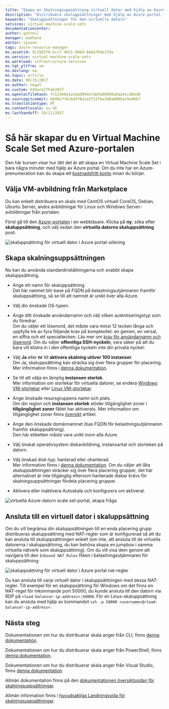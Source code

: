 ```yaml
---
title: "Skapa en Skalningsuppsättning virtuell dator med hjälp av Azure portal | Microsoft Docs"
description: "Distribuera skaluppsättningar med hjälp av Azure portal."
keywords: "Skaluppsättningar för den virtuella datorn"
services: virtual-machine-scale-sets
documentationcenter: 
author: gatneil
manager: madhana
editor: tysonn
tags: azure-resource-manager
ms.assetid: 9c1583f0-bcc7-4b51-9d64-84da76de1fda
ms.service: virtual-machine-scale-sets
ms.workload: infrastructure-services
ms.tgt_pltfrm: vm
ms.devlang: na
ms.topic: article
ms.date: 09/15/2017
ms.author: negat
ms.custom: H1Hack27Feb2017
ms.openlocfilehash: fc52368a1a14ad094e7ab9180b90a9aa4ccdb6d8
ms.sourcegitcommit: 6699c77dcbd5f8a1a2f21fba3d0a0005ac9ed6b7
ms.translationtype: MT
ms.contentlocale: sv-SE
ms.lasthandoff: 10/11/2017
---
```

# <a name="how-to-create-a-virtual-machine-scale-set-with-the-azure-portal"></a>Så här skapar du en Virtual Machine Scale Set med Azure-portalen
Den här kursen visar hur lätt det är att skapa en Virtual Machine Scale Set i bara några minuter med hjälp av Azure portal. Om du inte har en Azure-prenumeration kan du skapa ett [kostnadsfritt konto](https://azure.microsoft.com/free/) innan du börjar.

## <a name="choose-the-vm-image-from-the-marketplace"></a>Välja VM-avbildning från Marketplace
Du kan enkelt distribuera en skala med CentOS virtuell CoreOS, Debian, Ubuntu Server, andra avbildningar för Linux och Windows Server-avbildningar från portalen.

Först gå till den [Azure-portalen](https://portal.azure.com) i en webbläsare. Klicka på **ny**, söka efter **skaluppsättning**, och välj sedan den **virtuella datorns skaluppsättning** post:

![skaluppsättning för virtuell dator i Azure portal-sökning](./media/virtual-machine-scale-sets-portal-create/portal-search.png)

## <a name="create-the-scale-set"></a>Skapa skalningsuppsättningen
Nu kan du använda standardinställningarna och snabbt skapa skaluppsättning.

* Ange ett namn för skaluppsättning.  
Det här namnet blir base på FQDN på belastningsutjämnaren framför skaluppsättning, så se till att namnet är unikt över alla Azure.

* Välj din önskade OS-typen.

* Ange ditt önskade användarnamn och välj vilken autentiseringstyp som du föredrar.  
Om du väljer ett lösenord, det måste vara minst 12 tecken långa och uppfylla tre av fyra följande krav på komplexitet: en gemen, en versal, en siffra och ett specialtecken. Läs mer om [krav för användarnamn och lösenord](../virtual-machines/windows/faq.md#what-are-the-username-requirements-when-creating-a-vm). Om du väljer **offentliga SSH-nyckeln**, vara säker på att du bara vill klistra in i den offentliga nyckeln *inte* din privata nyckel:

* Välj **Ja** eller **nr** till **aktivera skalning utöver 100 instanser**.  
Om Ja, skaluppsättning kan sträcka sig över flera grupper för placering. Mer information finns i [denna dokumentation](./virtual-machine-scale-sets-placement-groups.md).

* Se till att välja en lämplig **instansen storlek**.  
Mer information om storlekar för virtuella datorer, se endera [Windows VM-storlekar](..\virtual-machines\windows\sizes.md) eller [Linux VM-storlekar](..\virtual-machines\linux\sizes.md).

* Ange önskade resursgruppens namn och plats.  
Om din region och **instansen storlek** stöder tillgänglighet zoner i **tillgänglighet zoner** fältet har aktiverats. Mer information om tillgänglighet zoner finns [översikt](../availability-zones/az-overview.md) artikel.

* Ange den önskade domännamnet (bas FQDN för belastningsutjämnaren framför skaluppsättning).  
Den här etiketten måste vara unikt inom alla Azure.

* Välj önskat operativsystem diskavbildning, instansantal och storleken på datorn.

* Välj önskad disk-typ: hanterad eller ohanterad.  
Mer information finns i [denna dokumentation](./virtual-machine-scale-sets-managed-disks.md). Om du väljer att låta skaluppsättningen sträcker sig över flera placering grupper, det här alternativet är inte tillgänglig eftersom hanterade diskar krävs för skalningsuppsättningar fördela placering grupper.

* Aktivera eller inaktivera Autoskala och konfigurera om aktiverat.

![virtuella Azure-datorn scale set-portal, skapa fråga](./media/virtual-machine-scale-sets-portal-create/portal-create.png)

## <a name="connect-to-a-vm-in-the-scale-set"></a>Ansluta till en virtuell dator i skaluppsättning
Om du vill begränsa din skaluppsättningen till en enda placering grupp distribueras skaluppsättning med NAT-regler som är konfigurerad så att du kan ansluta till skaluppsättningen enkelt (om inte, att ansluta till de virtuella datorerna i skaluppsättning, du kan behöva skapa en jumpbox i samma virtuella nätverk som skaluppsättning). Om du vill visa dem genom att navigera till den `Inbound NAT Rules` fliken i belastningsutjämnaren för skaluppsättning:

![skaluppsättning för virtuell dator i Azure portal nat-regler](./media/virtual-machine-scale-sets-portal-create/portal-nat-rules.png)

Du kan ansluta till varje virtuell dator i skaluppsättningen med dessa NAT-regler. Till exempel för en skaluppsättning för Windows om det finns en NAT-regel för inkommande port 50000, du kunde ansluta till den datorn via RDP på `<load-balancer-ip-address>:50000`. För en Linux-skaluppsättning kan du ansluta med hjälp av kommandot `ssh -p 50000 <username>@<load-balancer-ip-address>`.

## <a name="next-steps"></a>Nästa steg
Dokumentationen om hur du distribuerar skala anger från CLI, finns [denna dokumentation](virtual-machine-scale-sets-cli-quick-create.md).

Dokumentationen om hur du distribuerar skala anger från PowerShell, finns [denna dokumentation](virtual-machine-scale-sets-windows-create.md).

Dokumentationen om hur du distribuerar skala anger från Visual Studio, finns [denna dokumentation](virtual-machine-scale-sets-vs-create.md).

Allmän dokumentation finns på den [dokumentationen översiktssidan för skalningsuppsättningar](virtual-machine-scale-sets-overview.md).

Allmän information finns i [huvudsakliga Landningssida för skalningsuppsättningar](https://azure.microsoft.com/services/virtual-machine-scale-sets/).

